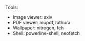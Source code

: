 Tools:
- Image viewer: sxiv
- PDF viewer: mupdf,zathura
- Wallpaper: nitrogen, feh
- Shell: powerline-shell, neofetch
